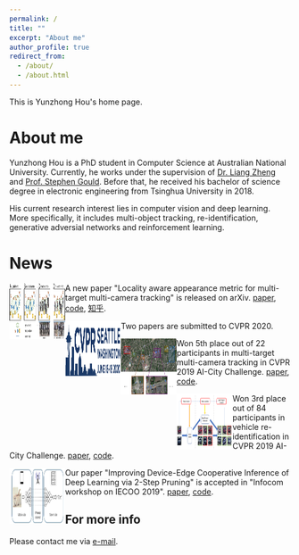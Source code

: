 ```yaml
---
permalink: /
title: ""
excerpt: "About me"
author_profile: true
redirect_from: 
  - /about/
  - /about.html
---
```


This is Yunzhong Hou's home page. 

About me
======
Yunzhong Hou is a PhD student in Computer Science at Australian National University. Currently, he works under the supervision of [Dr. Liang Zheng](http://www.liangzheng.com.cn/) and [Prof. Stephen Gould](http://users.cecs.anu.edu.au/~sgould/). 
Before that, he received his bachelor of science degree in electronic engineering from Tsinghua University in 2018. 

His current research interest lies in computer vision and deep learning. More specifically, it includes multi-object tracking, re-identification, generative adversial networks and reinforcement learning.


News
======
<img align="left" width="100" height="100" src="images/TLML_intro.png">

A new paper "Locality aware appearance metric for multi-target multi-camera tracking" is released on arXiv. [paper](https://arxiv.org/abs/1911.12037.pdf), [code](https://github.com/hou-yz/DeepCC-local), [知乎](https://zhuanlan.zhihu.com/p/96999382).


<img align="left" width="100" height="100" src="images/CVPR_Logo_Horz2_web.jpg">

Two papers are submitted to CVPR 2020.

<img align="left" width="100" height="100" src="images/tracking_workshop.png">

Won 5th place out of 22 participants in multi-target multi-camera tracking in CVPR 2019 AI-City Challenge. [paper](http://openaccess.thecvf.com/content_CVPRW_2019/papers/AI%20City/Hou_A_Locality_Aware_City-Scale_Multi-Camera_Vehicle_Tracking_System_CVPRW_2019_paper.pdf), [code](https://github.com/hou-yz/DeepCC-local).

<img align="left" width="100" height="100" src="images/reid_workshop.png">

Won 3rd place out of 84 participants in vehicle re-identification in CVPR 2019 AI-City Challenge. [paper](http://openaccess.thecvf.com/content_CVPRW_2019/papers/AI%20City/Lv_Vehicle_Re-Identification_with_Location_and_Time_Stamps_CVPRW_2019_paper.pdf), [code](https://github.com/hou-yz/open-reid-tracking).

<img align="left" width="100" height="100" src="images/2-step_pruning.png">

Our paper "Improving Device-Edge Cooperative Inference of Deep Learning via 2-Step Pruning" is accepted in "Infocom workshop on IECOO 2019". [paper](https://arxiv.org/abs/1903.03472.pdf), [code](https://github.com/hou-yz/pytorch-pruning-2step).



For more info
------
Please contact me via [e-mail](mailto:yunzhong.hou@anu.edu.au).

